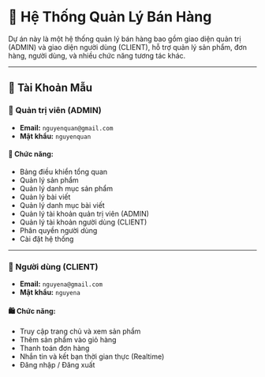 # 🛒 Hệ Thống Quản Lý Bán Hàng

Dự án này là một hệ thống quản lý bán hàng bao gồm giao diện quản trị (ADMIN) và giao diện người dùng (CLIENT), hỗ trợ quản lý sản phẩm, đơn hàng, người dùng, và nhiều chức năng tương tác khác.

---

## 📂 Tài Khoản Mẫu

### 🔐 Quản trị viên (ADMIN)
- **Email:** `nguyenquan@gmail.com`  
- **Mật khẩu:** `nguyenquan`

#### 🧰 Chức năng:
- Bảng điều khiển tổng quan
- Quản lý sản phẩm
- Quản lý danh mục sản phẩm
- Quản lý bài viết
- Quản lý danh mục bài viết
- Quản lý tài khoản quản trị viên (ADMIN)
- Quản lý tài khoản người dùng (CLIENT)
- Phân quyền người dùng
- Cài đặt hệ thống

---

### 👤 Người dùng (CLIENT)
- **Email:** `nguyena@gmail.com`  
- **Mật khẩu:** `nguyena`

#### 🛍️ Chức năng:
- Truy cập trang chủ và xem sản phẩm
- Thêm sản phẩm vào giỏ hàng
- Thanh toán đơn hàng
- Nhắn tin và kết bạn thời gian thực (Realtime)
- Đăng nhập / Đăng xuất
